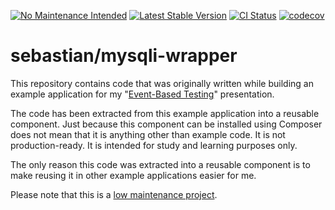 [![No Maintenance Intended](https://unmaintained.tech/badge.svg)](https://unmaintained.tech/)
[![Latest Stable Version](https://poser.pugx.org/sebastian/mysqli-wrapper/v)](https://packagist.org/packages/sebastian/mysqli-wrapper)
[![CI Status](https://github.com/sebastianbergmann/mysqli-wrapper/workflows/CI/badge.svg)](https://github.com/sebastianbergmann/mysqli-wrapper/actions)
[![codecov](https://codecov.io/gh/sebastianbergmann/mysqli-wrapper/branch/main/graph/badge.svg)](https://codecov.io/gh/sebastianbergmann/mysqli-wrapper)

# sebastian/mysqli-wrapper

This repository contains code that was originally written while building an example application for my
"[Event-Based Testing](https://thephp.cc/presentations/testable-database-interaction?ref=github)" presentation.

The code has been extracted from this example application into a reusable component. Just because
this component can be installed using Composer does not mean that it is anything other than example
code. It is not production-ready. It is intended for study and learning purposes only.

The only reason this code was extracted into a reusable component is to make reusing it in other
example applications easier for me.

Please note that this is a [low maintenance project](https://github.com/sebastianbergmann/mysqli-wrapper/blob/main/.github/CONTRIBUTING.md#low-maintenance-project).
